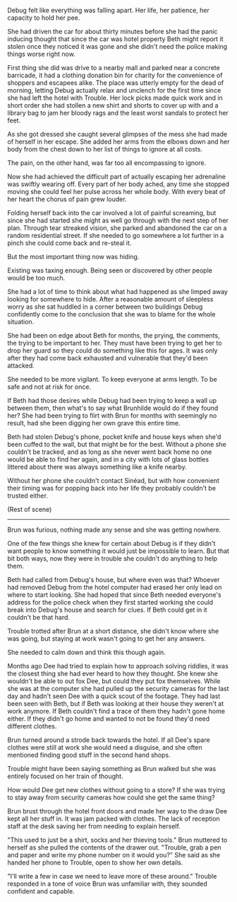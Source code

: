 Debug felt like everything was falling apart. Her life, her patience, her capacity to hold her pee.

She had driven the car for about thirty minutes before she had the panic inducing thought that since the car was hotel property Beth might report it stolen once they noticed it was gone and she didn't need the police making things worse right now.

First thing she did was drive to a nearby mall and parked near a concrete barricade, it had a clothing donation bin for charity for the convenience of shoppers and escapees alike. The place was utterly empty for the dead of morning, letting Debug actually relax and unclench for the first time since she had left the hotel with Trouble. Her lock picks made quick work and in short order she had stollen a new shirt and shorts to cover up with and a library bag to jam her bloody rags and the least worst sandals to protect her feet.

As she got dressed she caught several glimpses of the mess she had made of herself in her escape. She added her arms from the elbows down and her body from the chest down to her list of things to ignore at all costs. 

The pain, on the other hand, was far too all encompassing to ignore.

Now she had achieved the difficult part of actually escaping her adrenaline was swiftly wearing off. Every part of her body ached, any time she stopped moving she could feel her pulse across her whole body. With every beat of her heart the chorus of pain grew louder.

Folding herself back into the car involved a lot of painful screaming, but since she had started she might as well go through with the next step of her plan. Through tear streaked vision, she parked and abandoned the car on a random residential street. If she needed to go somewhere a lot further in a pinch she could come back and re-steal it.

But the most important thing now was hiding.

Existing was taxing enough. Being seen or discovered by other people would be too much.

She had a lot of time to think about what had happened as she limped away looking for somewhere to hide. After a reasonable amount of sleepless worry as she sat huddled in a corner between two buildings Debug confidently come to the conclusion that she was to blame for the whole situation.

She had been on edge about Beth for months, the prying, the comments, the trying to be important to her. They must have been trying to get her to drop her guard so they could do something like this for ages. It was only after they had come back exhausted and vulnerable that they'd been attacked.

She needed to be more vigilant. To keep everyone at arms length. To be safe and not at risk for once.

If Beth had those desires while Debug had been trying to keep a wall up between them, then what's to say what Brunhilde would do if they found her? She had been trying to flirt with Brun for months with seemingly no result, had she been digging her own grave this entire time.

Beth had stolen Debug's phone, pocket knife and house keys when she'd been cuffed to the wall, but that might be for the best. Without a phone she couldn't be tracked, and as long as she never went back home no one would be able to find her again, and in a city with lots of glass bottles littered about there was always something like a knife nearby.

Without her phone she couldn't contact Sinéad, but with how convenient their timing was for popping back into her life they probably couldn't be trusted either. 

(Rest of scene)

***

Brun was furious, nothing made any sense and she was getting nowhere.

One of the few things she knew for certain about Debug is if they didn't want people to know something it would just be impossible to learn. But that bit both ways, now they were in trouble she couldn't do anything to help them.

Beth had called from Debug's house, but where even was that? Whoever had removed Debug from the hotel computer had erased her only lead on where to start looking. She had hoped that since Beth needed everyone's address for the police check when they first started working she could break into Debug's house and search for clues. If Beth could get in it couldn't be that hard.

Trouble trotted after Brun at a short distance, she didn't know where she was going, but staying at work wasn't going to get her any answers.

She needed to calm down and think this though again. 

Months ago Dee had tried to explain how to approach solving riddles, it was the closest thing she had ever heard to how they thought. She knew she wouldn't be able to out fox Dee, but could they put fox themselves. While she was at the computer she had pulled up the security cameras for the last day and hadn't seen Dee with a quick scout of the footage. They had last been seen with Beth, but if Beth was looking at their house they weren't at work anymore. If Beth couldn't find a trace of them they hadn't gone home either. If they didn't go home and wanted to not be found they'd need different clothes.

Brun turned around a strode back towards the hotel. If all Dee's spare clothes were still at work she would need a disguise, and she often mentioned finding good stuff in the second hand shops. 

Trouble might have been saying something as Brun walked but she was entirely focused on her train of thought. 

How would Dee get new clothes without going to a store? If she was trying to stay away from security cameras how could she get the same thing? 

Brun brust through the hotel front doors and made her way to the draw Dee kept all her stuff in. It was jam packed with clothes. The lack of reception staff at the desk saving her from needing to explain herself.

"This used to just be a shirt, socks and her thieving tools." Brun muttered to herself as she pulled the contents of the drawer out. "Trouble, grab a pen and paper and write my phone number on it would you?" She said as she handed her phone to Trouble, open to show her own details.

"I'll write a few in case we need to leave more of these around." Trouble responded in a tone of voice Brun was unfamiliar with, they sounded confident and capable. 